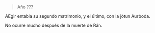 > Año ???

AEgir entabla su segundo matrimonio, y el último, con la jötun Aurboda.

No ocurre mucho después de la muerte de Rán.
